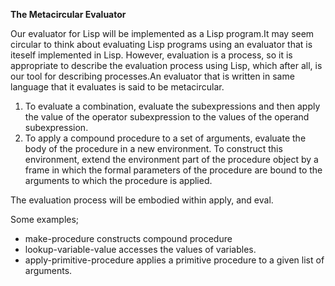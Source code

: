 **The Metacircular Evaluator**

Our evaluator for Lisp will be implemented as a Lisp program.It may seem circular to think 
about evaluating Lisp programs using an evaluator that is iteself implemented in Lisp.
However, evaluation is a process, so it is appropriate to describe the evaluation process
using Lisp, which after all, is our tool for describing processes.An evaluator that
is written in same language that it evaluates is said to be metacircular.

1. To evaluate a combination, evaluate the subexpressions and then apply the value of the
operator subexpression to the values of the operand subexpression.
2. To apply a compound procedure to a set of arguments, evaluate the body of the procedure
in a new environment. To construct this environment, extend the environment part of the procedure
object by a frame in which the formal parameters of the procedure are bound to the arguments
to which the procedure is applied.

The evaluation process will be embodied within apply, and eval.

Some examples;
  * make-procedure constructs compound procedure
  * lookup-variable-value accesses the values of variables.
  * apply-primitive-procedure applies a primitive procedure to a given list of arguments.
  
  
